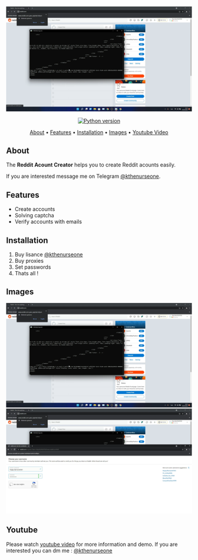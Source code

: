 <p align="center"><a href="https://youtu.be/IbrvBEHEyQw" target="_blank"><img src="https://github.com/kthenurseone/reddit_account_creator/blob/main/1.png?raw=true"></a></p>

<p align="center">
    <a href="https://www.python.org/downloads/release/python-380/"><img src="https://img.shields.io/badge/python-3.8-blue.svg?style=plastic" alt="Python version"></a>
</p>

<p align="center">
  <a href="#about">About</a>
  •
  <a href="#features">Features</a>
  •
  <a href="#installation">Installation</a>
  •
  <a href="#images">Images</a>
  •
  <a href="#youtube">Youtube Video</a>
</p>

## About
The **Reddit Acount Creator** helps you to create Reddit acounts easily.

If you are interested message me on Telegram [@kthenurseone](https://t.me/kthenurseone). 

## Features
- Create accounts
- Solving captcha
- Verify accounts with emails



## Installation
1) Buy lisance [@kthenurseone](https://t.me/kthenurseone)
2) Buy proxies
3) Set passwords
4) Thats all !


## Images
![Telegram Message Bot](https://github.com/kthenurseone/reddit_account_creator/blob/main/1.png?raw=true)
![Telegram Message Bot](https://github.com/kthenurseone/reddit_account_creator/blob/main/2.png?raw=true)



## Youtube
Please watch [youtube video](https://youtu.be/IbrvBEHEyQw) for more information and demo. If you are interested you can dm me : [@kthenurseone](https://t.me/kthenurseone)
